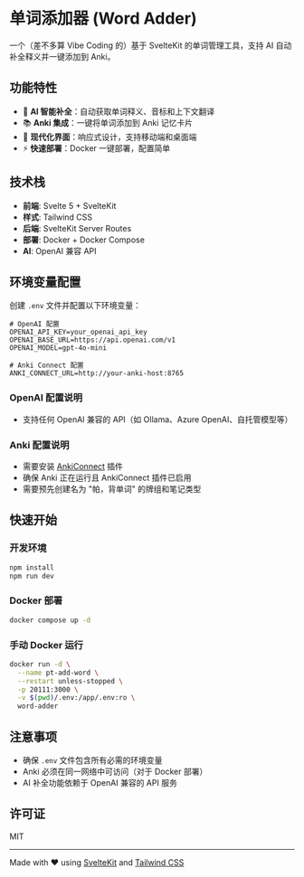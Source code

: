 # 单词添加器 (Word Adder)

一个（差不多算 Vibe Coding 的）基于 SvelteKit 的单词管理工具，支持 AI 自动补全释义并一键添加到 Anki。

## 功能特性

- 🤖 **AI 智能补全**：自动获取单词释义、音标和上下文翻译
- 📚 **Anki 集成**：一键将单词添加到 Anki 记忆卡片
- 🎨 **现代化界面**：响应式设计，支持移动端和桌面端
- ⚡ **快速部署**：Docker 一键部署，配置简单

## 技术栈

- **前端**: Svelte 5 + SvelteKit
- **样式**: Tailwind CSS
- **后端**: SvelteKit Server Routes
- **部署**: Docker + Docker Compose
- **AI**: OpenAI 兼容 API

## 环境变量配置

创建 `.env` 文件并配置以下环境变量：

```env
# OpenAI 配置
OPENAI_API_KEY=your_openai_api_key
OPENAI_BASE_URL=https://api.openai.com/v1
OPENAI_MODEL=gpt-4o-mini

# Anki Connect 配置
ANKI_CONNECT_URL=http://your-anki-host:8765
```

### OpenAI 配置说明
- 支持任何 OpenAI 兼容的 API（如 Ollama、Azure OpenAI、自托管模型等）

### Anki 配置说明
- 需要安装 [AnkiConnect](https://ankiweb.net/shared/info/2055492159) 插件
- 确保 Anki 正在运行且 AnkiConnect 插件已启用
- 需要预先创建名为 "帕，背单词" 的牌组和笔记类型

## 快速开始

### 开发环境

```bash
npm install
npm run dev
```

### Docker 部署

```bash
docker compose up -d
```

### 手动 Docker 运行

```bash
docker run -d \
  --name pt-add-word \
  --restart unless-stopped \
  -p 20111:3000 \
  -v $(pwd)/.env:/app/.env:ro \
  word-adder
```

## 注意事项

- 确保 `.env` 文件包含所有必需的环境变量
- Anki 必须在同一网络中可访问（对于 Docker 部署）
- AI 补全功能依赖于 OpenAI 兼容的 API 服务

## 许可证

MIT

---
Made with ❤️ using [SvelteKit](https://kit.svelte.dev/) and [Tailwind CSS](https://tailwindcss.com/)